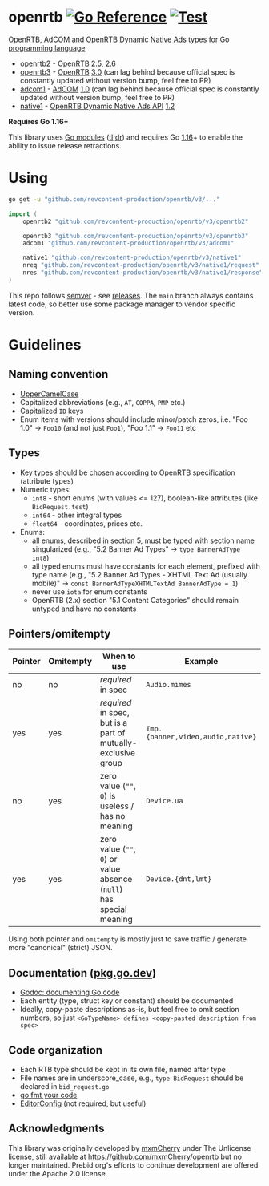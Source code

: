 # openrtb [![Go Reference](https://pkg.go.dev/badge/github.com/revcontent-production/openrtb/v3.svg)](https://pkg.go.dev/github.com/revcontent-production/openrtb/v3) [![Test](https://github.com/prebid/openrtb/actions/workflows/test.yml/badge.svg)](https://github.com/prebid/openrtb/actions/workflows/test.yml)

[OpenRTB](https://iabtechlab.com/standards/openrtb/), [AdCOM](https://iabtechlab.com/standards/openmedia) and [OpenRTB Dynamic Native Ads](https://iabtechlab.com/standards/openrtb-native/) types for [Go programming language](https://golang.org/)

- [openrtb2](openrtb2/) - [OpenRTB](https://iabtechlab.com/standards/openrtb/) [2.5](https://iabtechlab.com/wp-content/uploads/2016/07/OpenRTB-API-Specification-Version-2-5-FINAL.pdf), [2.6](https://iabtechlab.com/wp-content/uploads/2022/04/OpenRTB-2-6_FINAL.pdf)
- [openrtb3](openrtb3/) - [OpenRTB](https://iabtechlab.com/standards/openrtb/) [3.0](https://github.com/InteractiveAdvertisingBureau/openrtb) (can lag behind because official spec is constantly updated without version bump, feel free to PR)
- [adcom1](adcom1/) - [AdCOM](https://iabtechlab.com/standards/openmedia/) [1.0](https://github.com/InteractiveAdvertisingBureau/AdCOM) (can lag behind because official spec is constantly updated without version bump, feel free to PR)
- [native1](native1/) - [OpenRTB Dynamic Native Ads API](https://iabtechlab.com/standards/openrtb-native/) [1.2](https://iabtechlab.com/wp-content/uploads/2016/07/OpenRTB-Native-Ads-Specification-Final-1.2.pdf)

**Requires Go 1.16+**

This library uses [Go modules](https://golang.org/ref/mod) ([tl;dr](https://blog.golang.org/using-go-modules)) and requires Go [1.16](https://golang.org/doc/go1.16)+ to enable the ability to issue release retractions.

# Using

```bash
go get -u "github.com/revcontent-production/openrtb/v3/..."
```

```go
import (
	openrtb2 "github.com/revcontent-production/openrtb/v3/openrtb2"

	openrtb3 "github.com/revcontent-production/openrtb/v3/openrtb3"
	adcom1 "github.com/revcontent-production/openrtb/v3/adcom1"

	native1 "github.com/revcontent-production/openrtb/v3/native1"
	nreq "github.com/revcontent-production/openrtb/v3/native1/request"
	nres "github.com/revcontent-production/openrtb/v3/native1/response"
)
```

This repo follows [semver](http://semver.org/) - see [releases](https://github.com/prebid/openrtb/releases).
The `main` branch always contains latest code, so better use some package manager to vendor specific version.

# Guidelines

## Naming convention
- [UpperCamelCase](http://en.wikipedia.org/wiki/CamelCase)
- Capitalized abbreviations (e.g., `AT`, `COPPA`, `PMP` etc.)
- Capitalized `ID` keys
- Enum items with versions should include minor/patch zeros, i.e. "Foo 1.0" -> `Foo10` (and not just `Foo1`), "Foo 1.1" -> `Foo11` etc

## Types
- Key types should be chosen according to OpenRTB specification (attribute types)
- Numeric types:
	- `int8` - short enums (with values <= 127), boolean-like attributes (like `BidRequest.test`)
	- `int64` - other integral types
	- `float64` - coordinates, prices etc.
- Enums:
	- all enums, described in section 5, must be typed with section name singularized (e.g., "5.2 Banner Ad Types" -> `type BannerAdType int8`)
	- all typed enums must have constants for each element, prefixed with type name (e.g., "5.2 Banner Ad Types - XHTML Text Ad (usually mobile)" -> `const BannerAdTypeXHTMLTextAd BannerAdType = 1`)
	- never use `iota` for enum constants
	- OpenRTB (2.x) section "5.1 Content Categories" should remain untyped and have no constants

## Pointers/omitempty
Pointer | Omitempty | When to use                                                          | Example
------- | --------- | -------------------------------------------------------------------- | ---------------------------------
 no     | no        | _required_ in spec                                                   | `Audio.mimes`
 yes    | yes       | _required_ in spec, but is a part of mutually-exclusive group        | `Imp.{banner,video,audio,native}`
 no     | yes       | zero value (`""`, `0`) is useless / has no meaning                   | `Device.ua`
 yes    | yes       | zero value (`""`, `0`) or value absence (`null`) has special meaning | `Device.{dnt,lmt}`

Using both pointer and `omitempty` is mostly just to save traffic / generate more "canonical" (strict) JSON.

## Documentation ([pkg.go.dev](https://pkg.go.dev/github.com/revcontent-production/openrtb/v3))
- [Godoc: documenting Go code](http://blog.golang.org/godoc-documenting-go-code)
- Each entity (type, struct key or constant) should be documented
- Ideally, copy-paste descriptions as-is, but feel free to omit section numbers, so just `<GoTypeName> defines <copy-pasted description from spec>`

## Code organization
- Each RTB type should be kept in its own file, named after type
- File names are in underscore_case, e.g., `type BidRequest` should be declared in `bid_request.go`
- [go fmt your code](https://blog.golang.org/go-fmt-your-code)
- [EditorConfig](https://editorconfig.org/) (not required, but useful)

## Acknowledgments
This library was originally developed by [mxmCherry](https://github.com/mxmCherry) under The Unlicense license, still available at https://github.com/mxmCherry/openrtb but no longer maintained. Prebid.org's efforts to continue development are offered under the Apache 2.0 license.

